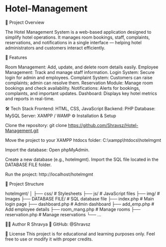# Hotel-Management
📘 Project Overview

The Hotel Management System is a web-based application designed to simplify hotel operations.
It manages room bookings, staff, complaints, reservations, and notifications in a single interface — helping hotel administrators and customers interact efficiently.

🚀 Features

Room Management: Add, update, and delete room details easily.
Employee Management: Track and manage staff information.
Login System: Secure login for admin and employees.
Complaint System: Customers can raise complaints; admin can resolve them.
Reservation Module: Manage room bookings and check availability.
Notifications: Alerts for bookings, complaints, and important updates.
Dashboard: Displays key hotel metrics and reports in real-time.

🛠️ Tech Stack
Frontend: HTML, CSS, JavaScript
Backend: PHP
Database: MySQL
Server: XAMPP / WAMP
⚙️ Installation & Setup

Clone the repository:
git clone https://github.com/Shravsz/Hotel-Management.git

Move the project to your XAMPP htdocs folder:
C:\xampp\htdocs\hotelmgmt

Import the database:
Open phpMyAdmin.

Create a new database (e.g., hotelmgmt).
Import the SQL file located in the DATABASE FILE folder.

Run the project:
http://localhost/hotelmgmt

📁 Project Structure

hotelmgmt/
│
├── css/               # Stylesheets
├── js/                # JavaScript files
├── img/               # Images
├── DATABASE FILE/     # SQL database file
├── index.php          # Main login page
├── dashboard.php      # Admin dashboard
├── add_emp.php        # Add employee details
├── room_mang.php      # Manage rooms
├── reservation.php    # Manage reservations
└── ...

👩‍💻 Author
R Shravya 
💼 GitHub: @Shravsz

📜 License
This project is for educational and learning purposes only.
Feel free to use or modify it with proper credits.
